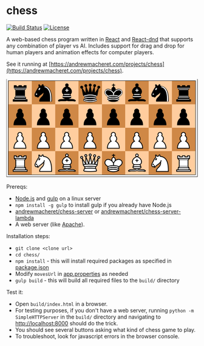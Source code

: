 # chess

[![Build Status](https://travis-ci.org/andrewmacheret/chess.svg?branch=master)](https://travis-ci.org/andrewmacheret/chess) [![License](https://img.shields.io/badge/license-MIT-lightgray.svg)](https://github.com/andrewmacheret/chess/blob/master/LICENSE.md)

A web-based chess program written in [React](https://facebook.github.io/react/) and [React-dnd](http://gaearon.github.io/react-dnd/) that supports any combination of player vs AI. Includes support for drag and drop for human players and animation effects for computer players.

See it running at [https://andrewmacheret.com/projects/chess](https://andrewmacheret.com/projects/chess).

![Game image](src/images/game.png?raw=true "Game image")

Prereqs:
* [Node.js](https://nodejs.org/) and [gulp](http://browserify.org/) on a linux server
 * `npm install -g gulp` to install gulp if you already have Node.js
* [andrewmacheret/chess-server](https://github.com/andrewmacheret/chess-server) or [andrewmacheret/chess-server-lambda](https://github.com/andrewmacheret/chess-server-lambda)
* A web server (like [Apache](https://httpd.apache.org/)).

Installation steps:
* `git clone <clone url>`
* `cd chess/`
* `npm install` - this will install required packages as specified in [package.json](package.json)
* Modify `movesUrl` in [app.properties](app.properties) as needed
* `gulp build` - this will build all required files to the `build/` directory

Test it:
* Open `build/index.html` in a browser.
 * For testing purposes, if you don't have a web server, running `python -m SimpleHTTPServer` in the `build/` directory and navigating to [http://localhost:8000](http://localhost:8000) should do the trick.
* You should see several buttons asking what kind of chess game to play.
* To troubleshoot, look for javascript errors in the browser console.

